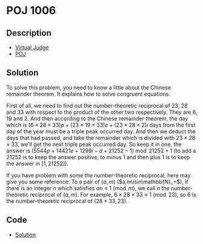 # POJ 1006

## Description

- [Virtual Judge](https://vjudge.net/problem/POJ-1006)
- [POJ](http://poj.org/problem?id=1006)

## Solution

To solve this problem, you need to know a little about the Chinese remainder theorem. It explains how to solve congruent equations.

First of all, we need to find out the number-theoretic reciprocal of $23$, $28$ and $33$ with respect to the product of the other two respectively. They are $6$, $19$ and $2$. And then according to the Chinese remainder theorem, the day which is $(6\times28\times33)p+(23\times19\times33)e+(23\times28\times2)i$ days from the first day of the year must be a triple peak occurred day. And then we deduct the days that had passed, and take the remainder which is divided with $23\times28\times33$, we'll get the next triple peak occurred day. So keep it in one, the answer is $(5544p+14421e+1299i-d+21252-1)\bmod21252+1$ (to add a $21252$ is to keep the answer positive, to minus $1$ and then plus $1$ is to keep the answer in $[1,21252]$).

If you have problem with some the number-theoretic reciprocal, here may give you some reference: To a pair of $(a,m)$ ($a,m\isin\mathbb{N}_+$), if there is an integer $n$ which satisfies $a n\equiv1\pmod{m}$, we call $n$ the number-theoretic reciprocal of $(a,m)$. For example, $6\times28\times33\equiv1\pmod{23}$, so $6$ is the number-theoretic reciprocal of $(28\times33,23)$.

## Code

- [Solution](POJ.1006.0.cpp)

